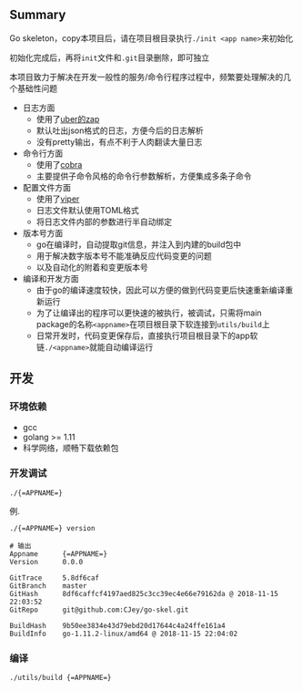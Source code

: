 ## Summary

Go skeleton，copy本项目后，请在项目根目录执行`./init <app name>`来初始化

初始化完成后，再将`init`文件和`.git`目录删除，即可独立

本项目致力于解决在开发一般性的服务/命令行程序过程中，频繁要处理解决的几个基础性问题

* 日志方面
    * 使用了[uber的zap](https://godoc.org/go.uber.org/zap)
    * 默认吐出json格式的日志，方便今后的日志解析
    * 没有pretty输出，有点不利于人肉翻读大量日志
* 命令行方面
    * 使用了[cobra](https://godoc.org/github.com/spf13/cobra)
    * 主要提供子命令风格的命令行参数解析，方便集成多条子命令
* 配置文件方面
    * 使用了[viper](https://godoc.org/github.com/spf13/viper)
    * 日志文件默认使用TOML格式
    * 将日志文件内部的参数进行半自动绑定
* 版本号方面
    * go在编译时，自动提取git信息，并注入到内建的build包中
    * 用于解决数字版本号不能准确反应代码变更的问题
    * 以及自动化的附着和变更版本号
* 编译和开发方面
    * 由于go的编译速度较快，因此可以方便的做到代码变更后快速重新编译重新运行
    * 为了让编译出的程序可以更快速的被执行，被调试，只需将main package的名称`<appname>`在项目根目录下软连接到`utils/build`上
    * 日常开发时，代码变更保存后，直接执行项目根目录下的app软链`./<appname>`就能自动编译运行

## 开发

### 环境依赖

* gcc
* golang >= 1.11
* 科学网络，顺畅下载依赖包

### 开发调试

``` shell
./{=APPNAME=}
```

例.

``` shell
./{=APPNAME=} version

# 输出
Appname      {=APPNAME=}
Version      0.0.0

GitTrace     5.8df6caf
GitBranch    master
GitHash      8df6caffcf4197aed825c3cc39ec4e66e79162da @ 2018-11-15 22:03:52
GitRepo      git@github.com:CJey/go-skel.git

BuildHash    9b50ee3834e43d79ebd20d17644c4a24ffe161a4
BuildInfo    go-1.11.2-linux/amd64 @ 2018-11-15 22:04:02
```

### 编译

``` shell
./utils/build {=APPNAME=}
```
